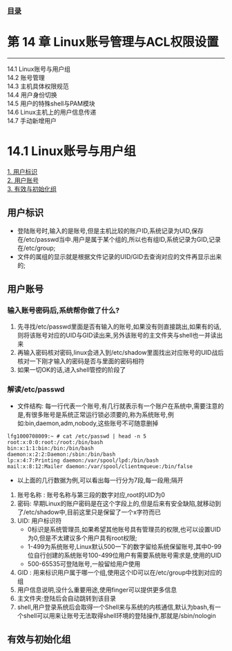 
### [目录](https://github.com/Letitmiss/Linux-learning/blob/master/README.md)
# 第 14 章 Linux账号管理与ACL权限设置
----
14.1 Linux账号与用户组    
14.2 账号管理   
14.3 主机具体权限规范   
14.4 用户身份切换   
14.5 用户的特殊shell与PAM模块   
14.6 Linux主机上的用户信息传递    
14.7 手动新增用户   


# 14.1 Linux账号与用户组   
[1. 用户标识](#用户标识)    
[2. 用户账号](#用户账号)    
[3. 有效与初始化组](#有效与初始化组)    

## 用户标识
* 登陆账号时,输入的是账号,但是主机比较的账户ID,系统记录为UID,保存在/etc/passwd当中.用户是属于某个组的,所以也有组ID,系统记录为GID,记录在/etc/group;
* 文件的属组的显示就是根据文件记录的UID/GID去查询对应的文件再显示出来的;
## 用户账号

### 输入账号密码后,系统帮你做了什么?

1. 先寻找/etc/passwd里面是否有输入的账号,如果没有则直接跳出,如果有的话,则将该账号对应的UID与GID读出来,另外该账号的主文件夹与shell也一并读出来   
2. 再输入密码核对密码,linux会进入到/etc/shadow里面找出对应账号的UID战后核对一下刚才输入的密码是否与里面的密码相符
3. 如果一切OK的话,进入shell管控的阶段了

### 解读/etc/passwd

* 文件结构: 每一行代表一个账号,有几行就表示有一个账户在系统中,需要注意的是,有很多账号是系统正常运行锁必须要的,称为系统账号,例如:bin,daemon,adm,nobody,这些账号不可随意删掉
```
lfg1000708009:~ # cat /etc/passwd | head -n 5
root:x:0:0:root:/root:/bin/bash
bin:x:1:1:bin:/bin:/bin/bash
daemon:x:2:2:Daemon:/sbin:/bin/bash
lp:x:4:7:Printing daemon:/var/spool/lpd:/bin/bash
mail:x:8:12:Mailer daemon:/var/spool/clientmqueue:/bin/false

```
* 以上面的几行数据为例,可以看出每一行分为7段,每一段用;隔开
1. 账号名称 : 账号名称与第三段的数字对应,root的UID为0
2. 密码: 早期Linux的账户密码是在这个字段上的,但是后来有安全缺陷,就移动到了/etc/shadow中,目前这里只是保留了一个x字符而已
3. UID: 用户标识符 
    * 0标识是系统管理员,如果希望其他账号具有管理员的权限,也可以设置UID为0,但是不太建议多个用户具有root权限;   
    * 1-499为系统账号,Linux默认500一下的数字留给系统保留账号,其中0-99位自行创建的系统账号100-499位用户有需要系统账号需求是,使用的UID
    * 500-65535可登陆账号,一般留给用户使用
4. GID : 用来标识用户属于哪一个组,使用这个ID可以在/etc/group中找到对应的组
5. 用户信息说明,没什么重要用途,使用finger可以提供更多信息
6. 主文件夹:登陆后会自动跳转到该目录
7. shell,用户登录系统后会取得一个Shell来与系统的内核通信,默认为bash,有一个shell可以用来让账号无法取得shell环境的登陆操作,那就是/sbin/nologin

## 有效与初始化组
